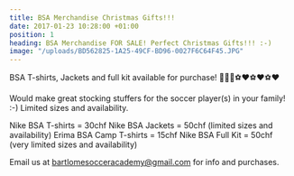 ```yaml
---
title: BSA Merchandise Christmas Gifts!!!
date: 2017-01-23 10:28:00 +01:00
position: 1
heading: BSA Merchandise FOR SALE! Perfect Christmas Gifts!!! :-)
image: "/uploads/BD562825-1A25-49CF-BD96-0027F6C64F45.JPG"
---
```


BSA T-shirts, Jackets and full kit available for purchase!
👕👕👕⚽️❤⚽️❤⚽️❤

Would make great stocking stuffers for the soccer player(s) in your family! :-) Limited sizes and availability.

Nike BSA T-shirts = 30chf
Nike BSA Jackets = 50chf (limited sizes and availability)
Erima BSA Camp T-shirts = 15chf
Nike BSA Full Kit = 50chf (very limited sizes and availability)

Email us at bartlomesocceracademy@gmail.com for info and purchases.